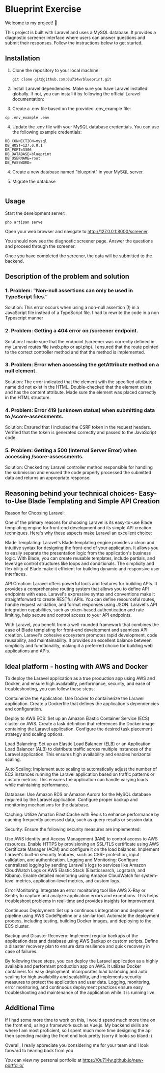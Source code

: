 # Blueprint Exercise

Welcome to my project! 🚀

This project is built with Laravel and uses a MySQL database. It provides a diagnostic screener interface where users can answer questions and submit their responses. Follow the instructions below to get started.

## Installation

1. Clone the repository to your local machine:
   ```
   git clone git@github.com:0u714w/blueprint.git
   ```
   
2. Install Laravel dependencies. Make sure you have Laravel installed globally. If not, you can install it by following the official Laravel documentation:

3. Create a .env file based on the provided .env_example file:

  ```
  cp .env_example .env
```
4. Update the .env file with your MySQL database credentials. You can use the following example credentials:
```
DB_CONNECTION=mysql
DB_HOST=127.0.0.1
DB_PORT=3306
DB_DATABASE=blueprint
DB_USERNAME=root
DB_PASSWORD=
```

4. Create a new database named "blueprint" in your MySQL server.

5. Migrate the database

```php artisan migrate
```

## Usage

Start the development server:

```
php artisan serve
```

Open your web browser and navigate to http://127.0.0.1:8000/screener.

You should now see the diagnostic screener page. Answer the questions and proceed through the screener.

Once you have completed the screener, the data will be submitted to the backend.



## Description of the problem and solution

### 1. Problem: "Non-null assertions can only be used in TypeScript files."

Solution: This error occurs when using a non-null assertion (!) in a JavaScript file instead of a TypeScript file. I had to rewrite the code in a non Typescript manner 

### 2. Problem: Getting a 404 error on /screener endpoint.

Solution: I made sure that the endpoint /screener was correctly defined in my Laravel routes file (web.php or api.php). I ensured that the route pointed to the correct controller method and that the method is implemented.

### 3. Problem: Error when accessing the getAttribute method on a null element.

Solution: The error indicated that the element with the specified attribute name did not exist in the HTML. Double-checked that the <meta name="csrf-token"> element exists and has the content attribute. Made sure the element was placed correctly in the HTML structure.

### 4. Problem: Error 419 (unknown status) when submitting data to /score-assessments.

Solution: Ensured that I included the CSRF token in the request headers. Verified that the token is generated correctly and passed to the JavaScript code.

### 5. Problem: Getting a 500 (Internal Server Error) when accessing /score-assessments.

Solution: Checked my Laravel controller method responsible for handling the submission and ensured the code properly processed the submitted data and returns an appropriate response.


## Reasoning behind your technical choices- Easy-to-Use Blade Templating and Simple API Creation

Reason for Choosing Laravel: 

One of the primary reasons for choosing Laravel is its easy-to-use Blade templating engine for front-end development and its simple API creation techniques. Here's why these aspects make Laravel an excellent choice:

Blade Templating: Laravel's Blade templating engine provides a clean and intuitive syntax for designing the front-end of your application. It allows you to easily separate the presentation logic from the application's business logic. With Blade, you can create reusable templates, include partials, and leverage control structures like loops and conditionals. The simplicity and flexibility of Blade make it efficient for building dynamic and responsive user interfaces.

API Creation: Laravel offers powerful tools and features for building APIs. It provides a comprehensive routing system that allows you to define API endpoints with ease. Laravel's expressive syntax and conventions make it straightforward to create RESTful APIs. You can define resourceful routes, handle request validation, and format responses using JSON. Laravel's API integration capabilities, such as token-based authentication and rate limiting, help secure and control access to your API endpoints.

With Laravel, you benefit from a well-rounded framework that combines the ease of Blade templating for front-end development and seamless API creation. Laravel's cohesive ecosystem promotes rapid development, code reusability, and maintainability. It provides an excellent balance between simplicity and functionality, making it a preferred choice for building web applications and APIs.


## Ideal platform - hosting with AWS and Docker

To deploy the Laravel application as a true production app using AWS and Docker, and ensure high availability, performance, security, and ease of troubleshooting, you can follow these steps:

Containerize the Application: Use Docker to containerize the Laravel application. Create a Dockerfile that defines the application's dependencies and configuration.

Deploy to AWS ECS: Set up an Amazon Elastic Container Service (ECS) cluster on AWS. Create a task definition that references the Docker image containing the Laravel application. Configure the desired task placement strategy and scaling options.

Load Balancing: Set up an Elastic Load Balancer (ELB) or an Application Load Balancer (ALB) to distribute traffic across multiple instances of the Laravel application. This ensures high availability and enables horizontal scaling.

Auto Scaling: Implement auto scaling to automatically adjust the number of EC2 instances running the Laravel application based on traffic patterns or custom metrics. This ensures the application can handle varying loads while maintaining performance.

Database: Use Amazon RDS or Amazon Aurora for the MySQL database required by the Laravel application. Configure proper backup and monitoring mechanisms for the database.

Caching: Utilize Amazon ElastiCache with Redis to enhance performance by caching frequently accessed data, such as query results or session data.

Security: Ensure the following security measures are implemented:

Use AWS Identity and Access Management (IAM) to control access to AWS resources.
Enable HTTPS by provisioning an SSL/TLS certificate using AWS Certificate Manager (ACM) and configure it on the load balancer.
Implement Laravel's built-in security features, such as CSRF protection, input validation, and authentication.
Logging and Monitoring: Configure centralized logging by sending Laravel's logs to services like Amazon CloudWatch Logs or AWS Elastic Stack (Elasticsearch, Logstash, and Kibana). Enable detailed monitoring using Amazon CloudWatch for system-level metrics, application-level metrics, and custom logs.

Error Monitoring: Integrate an error monitoring tool like AWS X-Ray or Sentry to capture and analyze application errors and exceptions. This helps troubleshoot problems in real-time and provides insights for improvement.

Continuous Deployment: Set up a continuous integration and deployment pipeline using AWS CodePipeline or a similar tool. Automate the deployment process, including testing, building Docker images, and deploying to the ECS cluster.

Backup and Disaster Recovery: Implement regular backups of the application data and database using AWS Backup or custom scripts. Define a disaster recovery plan to ensure data resilience and quick recovery in case of failures.

By following these steps, you can deploy the Laravel application as a highly available and performant production app on AWS. It utilizes Docker containers for easy deployment, incorporates load balancing and auto scaling for high availability and scalability, and implements security measures to protect the application and user data. Logging, monitoring, error monitoring, and continuous deployment practices ensure easy troubleshooting and maintenance of the application while it is running live.

## Additional Time

If I had some more time to work on this, I would spend much more time on the front end, using a framework such as Vue.js. My backend skills are where I am most proficient, so I spent much more time designing the api then spending making the front end look pretty (sorry it looks so bland :) 


Overall, I really appreciate you considering me for your team and I look forward to hearing back from you. 

You can view my personal portfolio at https://0u714w.github.io/new-portfolio/
